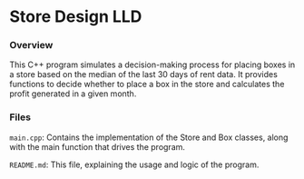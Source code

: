 # Store Design LLD

### Overview

This C++ program simulates a decision-making process for placing boxes in a store based on the median of the last 30 days of rent data. It provides functions to decide whether to place a box in the store and calculates the profit generated in a given month.

### Files

`main.cpp`: Contains the implementation of the Store and Box classes, along with the main function that drives the program.

`README.md`: This file, explaining the usage and logic of the program.
